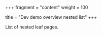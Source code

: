 +++
fragment = "content"
weight = 100

title = "Dev demo overview nested list"
+++

List of nested leaf pages.
